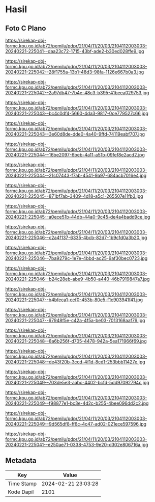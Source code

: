 # Hasil

## Foto C Plano

https://sirekap-obj-formc.kpu.go.id/ab72/pemilu/pdpr/21/04/11/20/03/2104112003003-20240221-225041--daa23c72-1715-43bf-ade2-b30ed028ffe9.jpg

https://sirekap-obj-formc.kpu.go.id/ab72/pemilu/pdpr/21/04/11/20/03/2104112003003-20240221-225042--28f1755a-13b1-48d3-98fa-1126e667b0a3.jpg

https://sirekap-obj-formc.kpu.go.id/ab72/pemilu/pdpr/21/04/11/20/03/2104112003003-20240221-225042--2a97db47-7b4e-48c3-b395-41beea029753.jpg

https://sirekap-obj-formc.kpu.go.id/ab72/pemilu/pdpr/21/04/11/20/03/2104112003003-20240221-225043--bc4c0df4-5660-4da3-9817-0ce779527c66.jpg

https://sirekap-obj-formc.kpu.go.id/ab72/pemilu/pdpr/21/04/11/20/03/2104112003003-20240221-225043--3e60d8de-dde0-4a40-9ffd-74119eabf707.jpg

https://sirekap-obj-formc.kpu.go.id/ab72/pemilu/pdpr/21/04/11/20/03/2104112003003-20240221-225044--16be2097-6beb-4a11-a51b-09fef8e2acd2.jpg

https://sirekap-obj-formc.kpu.go.id/ab72/pemilu/pdpr/21/04/11/20/03/2104112003003-20240221-225044--21c07443-f7ab-4541-9a97-684acb7016e4.jpg

https://sirekap-obj-formc.kpu.go.id/ab72/pemilu/pdpr/21/04/11/20/03/2104112003003-20240221-225045--871bf7ab-3409-4d18-a5c1-265507e11fb3.jpg

https://sirekap-obj-formc.kpu.go.id/ab72/pemilu/pdpr/21/04/11/20/03/2104112003003-20240221-225045--a0ece51b-44db-44a0-9c45-de4a4badd9ce.jpg

https://sirekap-obj-formc.kpu.go.id/ab72/pemilu/pdpr/21/04/11/20/03/2104112003003-20240221-225046--c2a4f137-6335-4bcb-82d7-1b9c1d0a3b20.jpg

https://sirekap-obj-formc.kpu.go.id/ab72/pemilu/pdpr/21/04/11/20/03/2104112003003-20240221-225046--7ba9279c-1e7e-4bbd-ac25-9af30bec0723.jpg

https://sirekap-obj-formc.kpu.go.id/ab72/pemilu/pdpr/21/04/11/20/03/2104112003003-20240221-225046--b24c28eb-abe9-4b50-a440-46b7919847a7.jpg

https://sirekap-obj-formc.kpu.go.id/ab72/pemilu/pdpr/21/04/11/20/03/2104112003003-20240221-225047--b4bfeca1-cef0-453b-80e5-f1c903941f41.jpg

https://sirekap-obj-formc.kpu.go.id/ab72/pemilu/pdpr/21/04/11/20/03/2104112003003-20240221-225047--67948f5e-c42a-4f5a-be03-7013168aaf79.jpg

https://sirekap-obj-formc.kpu.go.id/ab72/pemilu/pdpr/21/04/11/20/03/2104112003003-20240221-225048--8a6b256f-d705-4478-942a-5ea171966f69.jpg

https://sirekap-obj-formc.kpu.go.id/ab72/pemilu/pdpr/21/04/11/20/03/2104112003003-20240221-225048--de43f20b-3ccd-4f1d-8cd1-253bbb11427e.jpg

https://sirekap-obj-formc.kpu.go.id/ab72/pemilu/pdpr/21/04/11/20/03/2104112003003-20240221-225049--703de5e3-aabc-4402-bcfd-5dd97092794c.jpg

https://sirekap-obj-formc.kpu.go.id/ab72/pemilu/pdpr/21/04/11/20/03/2104112003003-20240221-225049--f98877e1-bc3e-4d2c-b255-4bee096dd2c2.jpg

https://sirekap-obj-formc.kpu.go.id/ab72/pemilu/pdpr/21/04/11/20/03/2104112003003-20240221-225049--9d565df8-ff6c-4c47-ad02-021ece597596.jpg

https://sirekap-obj-formc.kpu.go.id/ab72/pemilu/pdpr/21/04/11/20/03/2104112003003-20240221-225041--e250ae71-0338-4753-9e20-d302e806716a.jpg


## Metadata

| Key        | Value               |
| ---------- | ------------------- |
| Time Stamp | 2024-02-21 23:03:28 |
| Kode Dapil | 2101                |



